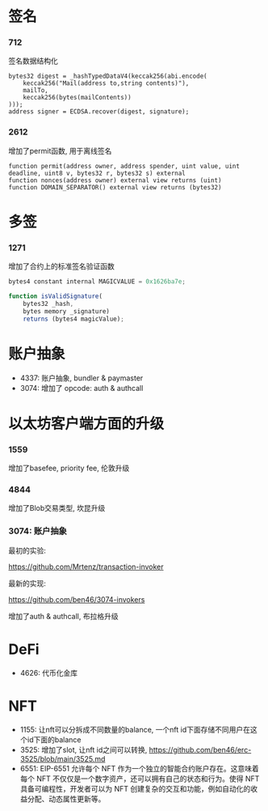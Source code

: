 # 签名

### 712

签名数据结构化

```solidity
bytes32 digest = _hashTypedDataV4(keccak256(abi.encode(
    keccak256("Mail(address to,string contents)"),
    mailTo,
    keccak256(bytes(mailContents))
)));
address signer = ECDSA.recover(digest, signature);
```

### 2612

增加了permit函数, 用于离线签名

```
function permit(address owner, address spender, uint value, uint deadline, uint8 v, bytes32 r, bytes32 s) external
function nonces(address owner) external view returns (uint)
function DOMAIN_SEPARATOR() external view returns (bytes32)
```

# 多签

### 1271

增加了合约上的标准签名验证函数

```js
bytes4 constant internal MAGICVALUE = 0x1626ba7e;

function isValidSignature(
    bytes32 _hash, 
    bytes memory _signature)
    returns (bytes4 magicValue);
```

# 账户抽象

- 4337: 账户抽象, bundler & paymaster
- 3074: 增加了 opcode: auth & authcall 

# 以太坊客户端方面的升级

### 1559

增加了basefee, priority fee, 伦敦升级

### 4844

增加了Blob交易类型, 坎昆升级

### 3074: 账户抽象

最初的实验:

https://github.com/Mrtenz/transaction-invoker

最新的实现:

https://github.com/ben46/3074-invokers

增加了auth & authcall, 布拉格升级

# DeFi

- 4626: 代币化金库

# NFT

- 1155: 让nft可以分拆成不同数量的balance, 一个nft id下面存储不同用户在这个id下面的balance
- 3525: 增加了slot, 让nft id之间可以转换, https://github.com/ben46/erc-3525/blob/main/3525.md
- 6551: EIP-6551 允许每个 NFT 作为一个独立的智能合约账户存在。这意味着每个 NFT 不仅仅是一个数字资产，还可以拥有自己的状态和行为。使得 NFT 具备可编程性，开发者可以为 NFT 创建复杂的交互和功能，例如自动化的收益分配、动态属性更新等。

